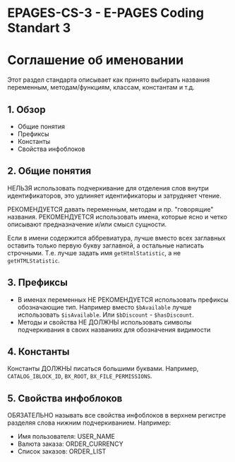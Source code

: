 # EPAGES-CS-3 - E-PAGES Coding Standart 3

# Соглашение об именовании

Этот раздел стандарта описывает как принято выбирать названия переменным, методам/функциям, классам, константам и т.д.

## 1. Обзор
- Общие понятия
- Префиксы
- Константы
- Свойства инфоблоков

## 2. Общие понятия
НЕЛЬЗЯ использовать подчеркивание для отделения слов внутри идентификаторов, это удлиняет идентификаторы и затрудняет чтение.

РЕКОМЕНДУЕТСЯ давать переменным, методам и пр. "говорящие" названия. РЕКОМЕНДУЕТСЯ использовать имена, которые ясно и четко описывают предназначение и/или смысл сущности.

Если в имени содержится аббревиатура, лучше вместо всех заглавных оставить только первую букву заглавной, а остальные написать строчными. Т.е. лучше задать имя `getHtmlStatistic`, а не `getHTMLStatistic`.

## 3. Префиксы
- В именах переменных НЕ РЕКОМЕНДУЕТСЯ использовать префиксы обозначающие тип. Например вместо `$bAvailable` лучше использовать `$isAvailable`. Или `$bDiscount` - `$hasDiscount`.
- Методы и свойства НЕ ДОЛЖНЫ использовать символы подчеркивания в своих названиях для обозначения видимости

## 4. Константы
Константы ДОЛЖНЫ писаться большими буквами. Например, `CATALOG_IBLOCK_ID`, `BX_ROOT`, `BX_FILE_PERMISSIONS`.

## 5. Свойства инфоблоков
ОБЯЗАТЕЛЬНО называть все свойства инфоблоков в верхнем регистре разделяя слова нижним подчеркиванием. Например:
- Имя пользователя: USER_NAME
- Валюта заказа: ORDER_CURRENCY
- Список заказов: ORDER_LIST
